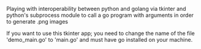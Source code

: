 Playing with interoperability between python and golang via tkinter and python's subprocess module to call a go program with arguments in order to generate .png images

If you want to use this tkinter app; you need to change the name of the file 'demo_main.go' to 'main.go' and must have go installed on your machine.